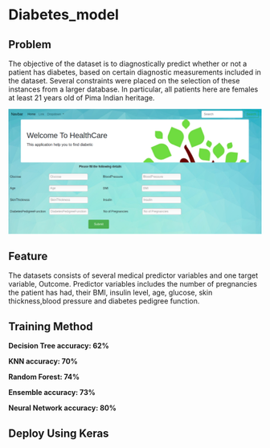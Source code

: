 # Diabetes_model

## Problem

The objective of the dataset is to diagnostically predict whether or not a patient has diabetes, based on certain diagnostic measurements included in the dataset. Several constraints were placed on the selection of these instances from a larger database. In particular, all patients here are females at least 21 years old of Pima Indian heritage.

![alt text](https://github.com/posi2/Diabetes_model/blob/master/static/MyFlaskApp.png)

## Feature

The datasets consists of several medical predictor variables and one target variable, Outcome. Predictor variables includes the number of pregnancies the patient has had, their BMI, insulin level, age, glucose, skin thickness,blood pressure and diabetes pedigree function.

## Training Method

**Decision Tree accuracy: 62%**

**KNN accuracy: 70%**

**Random Forest: 74%**

**Ensemble accuracy: 73%**

**Neural Network accuracy: 80%**

## Deploy Using Keras

